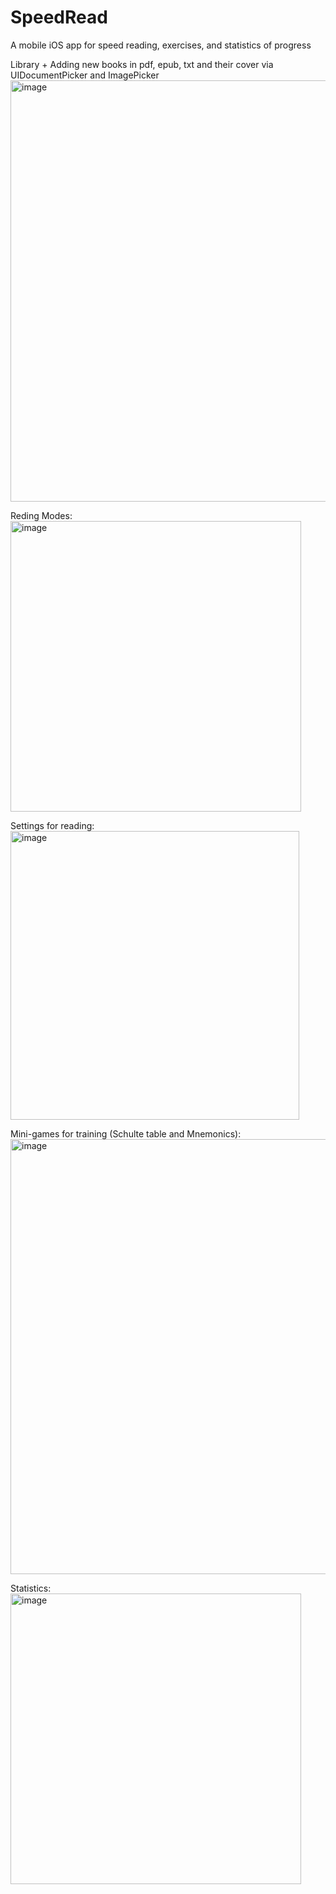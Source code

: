 # SpeedRead
A mobile iOS app for speed reading, exercises, and statistics of progress

Library + Adding new books in pdf, epub, txt and their cover via UIDocumentPicker and ImagePicker
<img width="674" alt="image" src="https://user-images.githubusercontent.com/67370165/235834661-2f34bdef-53a4-4117-baf0-0d764ab3eaec.png">

Reding Modes:
<img width="465" alt="image" src="https://user-images.githubusercontent.com/67370165/235834790-99210c58-37d0-4bc2-8444-7ed726f47595.png">

Settings for reading:
<img width="462" alt="image" src="https://user-images.githubusercontent.com/67370165/235834823-2e73754f-1f23-489a-858f-af1bfa883e53.png">

Mini-games for training (Schulte table and Mnemonics):
<img width="696" alt="image" src="https://user-images.githubusercontent.com/67370165/235834871-322489f2-4ffc-4b02-8b74-a454f03b1331.png">

Statistics:
<img width="465" alt="image" src="https://user-images.githubusercontent.com/67370165/235834924-8f7a5f03-66b8-4fc8-bbd9-a48fe35c8d9b.png">

